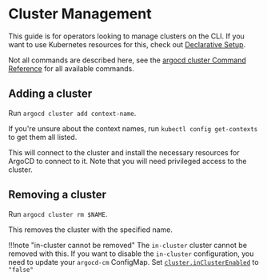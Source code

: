 # Cluster Management

This guide is for operators looking to manage clusters on the CLI. If you want to use Kubernetes resources for this, check out [Declarative Setup](./declarative-setup.md#clusters).

Not all commands are described here, see the [argocd cluster Command Reference](../user-guide/commands/argocd_cluster.md) for all available commands.

## Adding a cluster

Run `argocd cluster add context-name`.

If you're unsure about the context names, run `kubectl config get-contexts` to get them all listed.

This will connect to the cluster and install the necessary resources for ArgoCD to connect to it.
Note that you will need privileged access to the cluster.

## Removing a cluster

Run `argocd cluster rm $NAME`.

This removes the cluster with the specified name.

!!!note "in-cluster cannot be removed"
    The `in-cluster` cluster cannot be removed with this. If you want to disable the `in-cluster` configuration, you need to update your `argocd-cm` ConfigMap. Set [`cluster.inClusterEnabled`](./argocd-cm-yaml.md) to `"false"`
